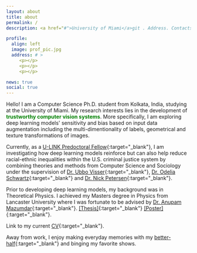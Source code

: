 ```yaml
---
layout: about
title: about
permalink: /
description: <a href="#">University of Miami</a>git . Address. Contacts. Moto. Etc.

profile:
  align: left
  image: prof_pic.jpg
  address: # >
     <p></p>
     <p></p>
     <p></p>

news: true
social: true
---
```


Hello! I am a Computer Science Ph.D. student from Kolkata, India, studying at the University of Miami. My research interests lies in the development of <span style="color:green">**trustworthy computer vision systems**</span>. More specifically, I am exploring deep learning models' sensitivity and bias based on input data augmentation including the multi-dimentionality of labels, geometrical and texture transformations of images.

Currently, as a [U-LINK Predoctoral Fellow](https://news.miami.edu/stories/2019/07/ambassadors-for-interdisciplinary-research.html){:target="\_blank"}, I am investigating how deep learning models reinforce but can also help reduce racial-ethnic inequalities within the U.S. criminal justice system by combining theories and methods from Computer Science and Sociology under the supervision of [Dr. Ubbo Visser](https://www.cs.miami.edu/home/visser/){:target="\_blank"}, [Dr. Odelia Schwartz](https://www.odeliaschwartz.com/){:target="\_blank"} and [Dr. Nick Petersen](https://people.miami.edu/profile/nxp161@miami.edu#panelCareer){:target="\_blank"}.

Prior to developing deep learning models, my background was in Theoretical Physics. I achieved my Masters degree in Physics from Lancaster University where I was fortunate to be advised by [Dr. Anupam Mazumdar](https://www.rug.nl/staff/anupam.mazumdar/){:target="\_blank"}. [[Thesis]](assets/pdf/MPhys_thesis.pdf){:target="\_blank"} [[Poster]](assets/pdf/MPhys_poster.pdf){:target="\_blank"}.

Link to my current [CV](assets/pdf/rkd_cv_31Jan21.pdf){:target="\_blank"}.

Away from work, I enjoy making everyday memories with my [better-half](https://sdutta-41.github.io){:target="\_blank"} and binging my favorite shows.  
